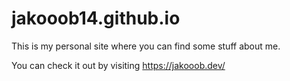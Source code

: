 # jakooob14.github.io

This is my personal site where you can find some stuff about me.

You can check it out by visiting https://jakooob.dev/
